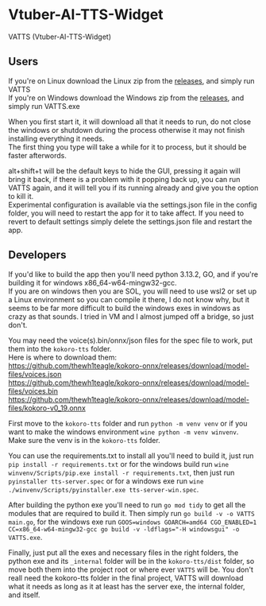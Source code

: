 # Vtuber-AI-TTS-Widget
VATTS (Vtuber-AI-TTS-Widget)

## Users
If you're on Linux download the Linux zip from the [releases](https://github.com/KCkingcollin/Vtuber-AI-TTS-Widget/releases), and simply run VATTS\
If you're on Windows download the Windows zip from the [releases](https://github.com/KCkingcollin/Vtuber-AI-TTS-Widget/releases), and simply run VATTS.exe

When you first start it, it will download all that it needs to run, do not close the windows or shutdown during the process otherwise it may not finish installing everything it needs.\
The first thing you type will take a while for it to process, but it should be faster afterwords.

alt+shift+t will be the default keys to hide the GUI, pressing it again will bring it back, if there is a problem with it popping back up, you can run VATTS again, and it will tell you if its running already and give you the option to kill it.\
Experimental configuration is available via the settings.json file in the config folder, you will need to restart the app for it to take affect.
If you need to revert to default settings simply delete the settings.json file and restart the app.


## Developers
If you'd like to build the app then you'll need python 3.13.2, GO, and if you're building it for windows x86_64-w64-mingw32-gcc.\
If you are on windows then you are SOL, you will need to use wsl2 or set up a Linux environment so you can compile it there, I do not know why, but it seems to be far more difficult to build the windows exes in windows as crazy as that sounds. I tried in VM and I almost jumped off a bridge, so just don't.

You may need the voice(s).bin/onnx/json files for the spec file to work, put them into the `kokoro-tts` folder.\
Here is where to download them:\
https://github.com/thewh1teagle/kokoro-onnx/releases/download/model-files/voices.json \
https://github.com/thewh1teagle/kokoro-onnx/releases/download/model-files/voices.bin \
https://github.com/thewh1teagle/kokoro-onnx/releases/download/model-files/kokoro-v0_19.onnx

First move to the `kokoro-tts` folder and run ```python -m venv venv``` or if you want to make the windows environment ```wine python -m venv winvenv```.\
Make sure the venv is in the `kokoro-tts` folder.

You can use the requirements.txt to install all you'll need to build it, just run ```pip install -r requirements.txt``` or for the windows build run ```wine winvenv/Scripts/pip.exe install -r requirements.txt```, then just run ```pyinstaller tts-server.spec``` or for a windows exe run ```wine ./winvenv/Scripts/pyinstaller.exe tts-server-win.spec```.

After building the python exe you'll need to run ```go mod tidy``` to get all the modules that are required to build it. Then simply run ```go build -v -o VATTS main.go```, for the windows exe run ```GOOS=windows GOARCH=amd64 CGO_ENABLED=1 CC=x86_64-w64-mingw32-gcc go build -v -ldflags="-H windowsgui" -o VATTS.exe```.

Finally, just put all the exes and necessary files in the right folders, the python exe and its `_internal` folder will be in the `kokoro-tts/dist` folder, so move both them into the project root or where ever `VATTS` will be. You don't reall need the kokoro-tts folder in the final project, VATTS will download what it needs as long as it at least has the server exe, the internal folder, and itself.

